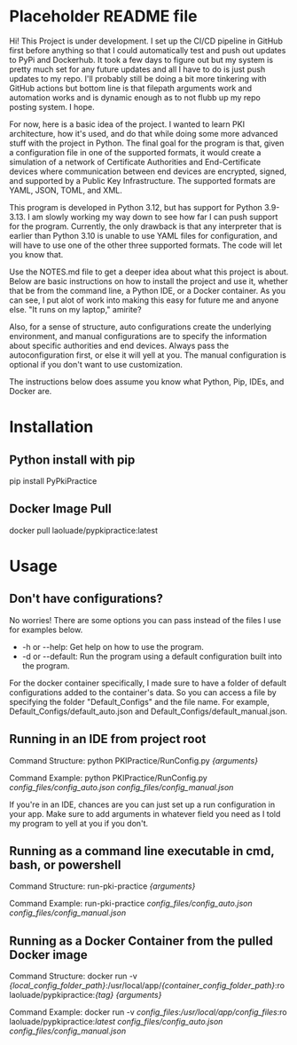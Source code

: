 # Placeholder README file

Hi! This Project is under development. I set up the CI/CD pipeline in GitHub first before anything so that I could
automatically test and push out updates to PyPi and Dockerhub. It took a few days to figure out but my system is
pretty much set for any future updates and all I have to do is just push updates to my repo. I'll probably still be
doing a bit more tinkering with GitHub actions but bottom line is that filepath arguments work and automation works and
is dynamic enough as to not flubb up my repo posting system. I hope.

For now, here is a basic idea of the project. I wanted to learn PKI architecture, how it's used, and do that while
doing some more advanced stuff with the project in Python. The final goal for the program is that, given a 
configuration file in one of the supported formats, it would create a simulation of a network of Certificate 
Authorities and End-Certificate devices where communication between end devices are encrypted, signed, and supported by
a Public Key Infrastructure. The supported formats are YAML, JSON, TOML, and XML.

This program is developed in Python 3.12, but has support for Python 3.9-3.13. I am slowly working my way down to
see how far I can push support for the program. Currently, the only drawback is that any interpreter that is earlier
than Python 3.10 is unable to use YAML files for configuration, and will have to use one of the other three supported
formats. The code will let you know that.

Use the NOTES.md file to get a deeper idea about what this project is about. Below are basic instructions on how to
install the project and use it, whether that be from the command line, a Python IDE, or a Docker container. As you can
see, I put alot of work into making this easy for future me and anyone else. "It runs on my laptop," amirite?

Also, for a sense of structure, auto configurations create the underlying environment, and manual configurations are
to specify the information about specific authorities and end devices. Always pass the autoconfiguration first, or 
else it will yell at you. The manual configuration is optional if you don't want to use customization.

The instructions below does assume you know what Python, Pip, IDEs, and Docker are.

# Installation

## Python install with pip

pip install PyPkiPractice

## Docker Image Pull

docker pull laoluade/pypkipractice:latest

# Usage

## Don't have configurations?

No worries! There are some options you can pass instead of the files I use for examples below.

* -h or --help: Get help on how to use the program.
* -d or --default: Run the program using a default configuration built into the program.

For the docker container specifically, I made sure to have a folder of default configurations added to the container's
data. So you can access a file by specifying the folder "Default_Configs" and the file name. For example, 
Default_Configs/default_auto.json and Default_Configs/default_manual.json.

## Running in an IDE from project root

Command Structure: python PKIPractice/RunConfig.py _{arguments}_

Command Example: python PKIPractice/RunConfig.py _config_files/config_auto.json config_files/config_manual.json_

If you're in an IDE, chances are you can just set up a run configuration in your app. Make sure to add arguments in
whatever field you need as I told my program to yell at you if you don't.

## Running as a command line executable in cmd, bash, or powershell

Command Structure: run-pki-practice _{arguments}_

Command Example: run-pki-practice _config_files/config_auto.json config_files/config_manual.json_

## Running as a Docker Container from the pulled Docker image

Command Structure: docker run -v _{local_config_folder_path}_:/usr/local/app/_{container_config_folder_path}_:ro 
laoluade/pypkipractice:_{tag}_ _{arguments}_

Command Example: docker run -v _config_files_:_/usr/local/app/config_files_:ro laoluade/pypkipractice:_latest 
config_files/config_auto.json config_files/config_manual.json_